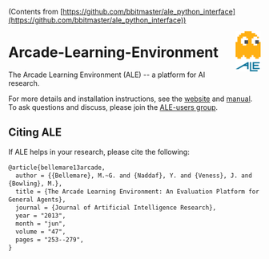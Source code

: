 (Contents from [https://github.com/bbitmaster/ale_python_interface](https://github.com/bbitmaster/ale_python_interface))

<img align="right" src="doc/manual/figures/ale.gif" width=50>

# Arcade-Learning-Environment

The Arcade Learning Environment (ALE) -- a platform for AI research.

For more details and installation instructions, see the [website](http://www.arcadelearningenvironment.org) and [manual](doc/manual/manual.pdf). To ask questions and discuss, please join the [ALE-users group](https://groups.google.com/forum/#!forum/arcade-learning-environment).

## Citing ALE

If ALE helps in your research, please cite the following:

    @article{bellemare13arcade,
      author = {{Bellemare}, M.~G. and {Naddaf}, Y. and {Veness}, J. and {Bowling}, M.},
      title = {The Arcade Learning Environment: An Evaluation Platform for General Agents},
      journal = {Journal of Artificial Intelligence Research},
      year = "2013",
      month = "jun",
      volume = "47",
      pages = "253--279",
    }
